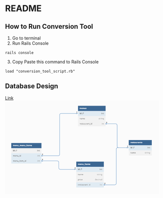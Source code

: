 # README

## How to Run Conversion Tool

1. Go to terminal
2. Run Rails Console

```
rails console
```

3. Copy Paste this command to Rails Console

```
load "conversion_tool_script.rb"
```

## Database Design
[Link](https://dbdiagram.io/d/PopMenu-62e80172f31da965e856be83)
![Database Design](./docs/image/database_design.png)
